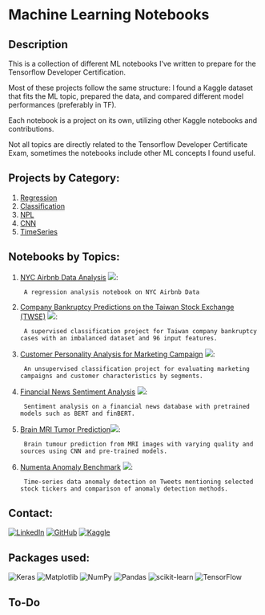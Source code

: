 # Machine Learning Notebooks


## Description

<p>This is a collection of different ML notebooks I've written to prepare for the Tensorflow Developer Certification.</p>
Most of these projects follow the same structure: I found a Kaggle dataset that fits the ML topic, prepared the data, and compared different model performances (preferably in TF). 

Each notebook is a project on its own, utilizing other Kaggle notebooks and contributions.

Not all topics are directly related to the Tensorflow Developer Certificate Exam, sometimes the notebooks include other ML concepts I found useful.


## Projects by Category:

 1) [Regression](1-Regression)
 2) [Classification](2-Classification)
 3) [NPL](3-NLP)
 4) [CNN](4-CNN)
 5) [TimeSeries](5-TimeSeries)
 

## Notebooks by Topics:

1) [NYC Airbnb Data Analysis](1-Regression/AirbnbEDA.ipynb) ![](https://geps.dev/progress/60): 
   
        A regression analysis notebook on NYC Airbnb Data
   
2) [Company Bankruptcy Predictions on the Taiwan Stock Exchange (TWSE)](2-Classification/CompanyBankruptcyPrediction/BankruptcyPred.ipynb) ![](https://geps.dev/progress/70): 
   
        A supervised classification project for Taiwan company bankruptcy cases with an imbalanced dataset and 96 input features.
   
3) [Customer Personality Analysis for Marketing Campaign](2-Classification/CustomerPersonalityAnalysis/CustomerAnalysis.ipynb) ![](https://geps.dev/progress/70):

        An unsupervised classification project for evaluating marketing campaigns and customer characteristics by segments.

4) [Financial News Sentiment Analysis](3-NLP/FinancialNewsNLP.ipynb) ![](https://geps.dev/progress/80):

        Sentiment analysis on a financial news database with pretrained models such as BERT and finBERT.

5) [Brain MRI Tumor Prediction](4-CNN/BrainTumourPrediction.ipynb)![](https://geps.dev/progress/30):

        Brain tumour prediction from MRI images with varying quality and sources using CNN and pre-trained models. 

6) [Numenta Anomaly Benchmark](5-TimeSeries/NumentaAnomalyBenchmark.ipynb) ![](https://geps.dev/progress/99):

        Time-series data anomaly detection on Tweets mentioning selected stock tickers and comparison of anomaly detection methods.


## Contact:

[![LinkedIn](https://img.shields.io/badge/linkedin-%230077B5.svg?style=for-the-badge&logo=linkedin&logoColor=white)](https://www.linkedin.com/in/m-nemeth/)
[![GitHub](https://img.shields.io/badge/github-%23121011.svg?style=for-the-badge&logo=github&logoColor=white)](https://github.com/marci-nemeth)
[![Kaggle](https://img.shields.io/badge/Kaggle-035a7d?style=for-the-badge&logo=kaggle&logoColor=white)](https://www.kaggle.com/marcellnmeth)


## Packages used:
![Keras](https://img.shields.io/badge/Keras-%23D00000.svg?style=for-the-badge&logo=Keras&logoColor=white)
![Matplotlib](https://img.shields.io/badge/Matplotlib-%23ffffff.svg?style=for-the-badge&logo=Matplotlib&logoColor=black)
![NumPy](https://img.shields.io/badge/numpy-%23013243.svg?style=for-the-badge&logo=numpy&logoColor=white)
![Pandas](https://img.shields.io/badge/pandas-%23150458.svg?style=for-the-badge&logo=pandas&logoColor=white)
![scikit-learn](https://img.shields.io/badge/scikit--learn-%23F7931E.svg?style=for-the-badge&logo=scikit-learn&logoColor=white)
![TensorFlow](https://img.shields.io/badge/TensorFlow-%23FF6F00.svg?style=for-the-badge&logo=TensorFlow&logoColor=white)

## To-Do
